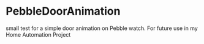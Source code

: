 PebbleDoorAnimation
===================

small test for a simple door animation on Pebble watch. For future use in my Home Automation Project
